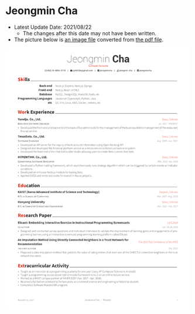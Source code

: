 # Jeongmin Cha

* Latest Update Date: 2021/08/22
  * The changes after this date may not have been written.
* The picture below is [an image file](./imgs/jeongmincha-resume.png) converted from [the pdf file](./pdf/jeongmincha-resume.pdf).

![](./imgs/jeongmincha-resume.png)